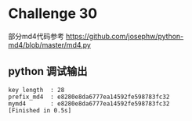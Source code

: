 # Challenge 30
部分md4代码参考 https://github.com/josephw/python-md4/blob/master/md4.py  
## python 调试输出
    key length  : 28  
    prefix_md4  : e8280e8da6777ea14592fe598783fc32  
    mymd4       : e8280e8da6777ea14592fe598783fc32  
    [Finished in 0.5s]  
